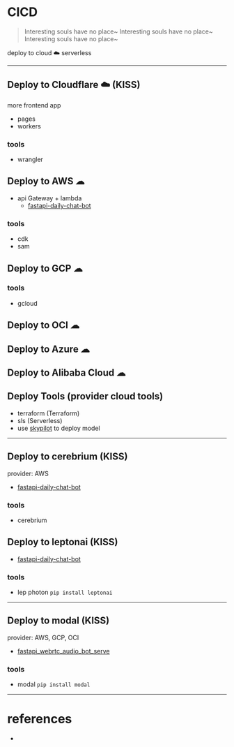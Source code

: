 # CICD

> Interesting souls have no place~
> Interesting souls have no place~
> Interesting souls have no place~

deploy to cloud ☁️ serverless 

---
## Deploy to Cloudflare ☁️ (KISS)
more frontend app
- pages
- workers
### tools
- wrangler

## Deploy to AWS ☁
- api Gateway + lambda
  - [fastapi-daily-chat-bot](https://github.com/ai-bot-pro/chat-bot/tree/feat/deploy/deploy/aws/fastapi-daily-chat-bot)
### tools
- cdk
- sam

## Deploy to GCP ☁
### tools
- gcloud

## Deploy to OCI ☁

## Deploy to Azure ☁

## Deploy to Alibaba Cloud ☁

## Deploy Tools (provider cloud tools)
- terraform (Terraform)
- sls (Serverless)
- use [skypilot](https://skypilot.readthedocs.io/en/latest/docs/index.html) to deploy model

---

## Deploy to cerebrium (KISS)
provider: AWS
- [fastapi-daily-chat-bot](https://github.com/ai-bot-pro/achatbot/tree/main/deploy/cerebrium/fastapi-daily-chat-bot)
### tools
- cerebrium

## Deploy to leptonai (KISS)
- [fastapi-daily-chat-bot](https://github.com/ai-bot-pro/achatbot/tree/main/deploy/leptonai/fastapi-daily-chat-bot)

### tools
- lep photon `pip install leptonai`
---

## Deploy to modal (KISS)
provider: AWS, GCP, OCI
- [fastapi_webrtc_audio_bot_serve](https://github.com/ai-bot-pro/achatbot/tree/main/deploy/modal/src/fastapi_webrtc_audio_bot_serve.py)

### tools
- modal `pip install modal`
---


# references
- 